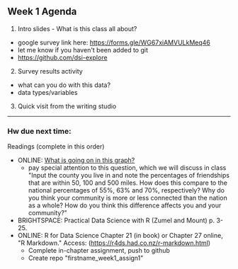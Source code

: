 ## Week 1 Agenda

1. Intro slides - What is this class all about?

  - google survey link here: https://forms.gle/WG67xiAMVULkMeq46
  - let me know if you haven't been added to git
  - https://github.com/dsi-explore

2. Survey results activity

- what can you do with this data?
- data types/variables

3. Quick visit from the writing studio

---

### Hw due next time:

Readings (complete in this order)

- ONLINE: [What is going on in this graph?](https://www.nytimes.com/2019/01/03/learning/whats-going-on-in-this-graph-jan-9-2019.html)
  + pay special attention to this question, which we will discuss in class "Input the county you live in and note the percentages of friendships that are within 50, 100 and 500 miles. How does this compare to the national percentages of 55%, 63% and 70%, respectively? Why do you think your community is more or less connected than the nation as a whole? How do you think this difference affects you and your community?"
- BRIGHTSPACE: Practical Data Science with R (Zumel and Mount) p. 3-25.
- ONLINE: R for Data Science Chapter 21 (in book) or Chapter 27 online, "R Markdown." Access: (https://r4ds.had.co.nz/r-markdown.html)
  + Complete in-chapter assignment, push to github
  + Create repo "firstname_week1_assign1"
